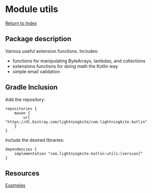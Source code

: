 # Module utils

[Return to Index](../)

## Package description

Various useful extension functions.  Includes:
- functions for manipulating ByteArrays, lambdas, and collections
- extensions functions for doing math the Kotlin way
- simple email validation
## Gradle Inclusion

Add the repository:

```
repositories {
    maven {
        url "https://dl.bintray.com/lightningkite/com.lightningkite.kotlin"
    }
}
```

Include the desired libraries:

```
dependencies {
    implementation "com.lightningkite.kotlin:utils:[version]"
}
```

## Resources

[Examples](https://github.com/lightningkite/lk-kotlin/tree/master/utils/src/test/kotlin/lk/kotlin/utils/example)